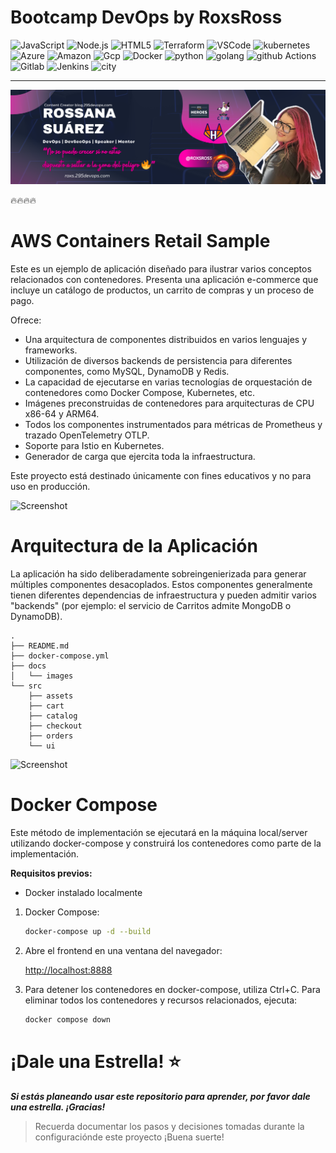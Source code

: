 # Bootcamp DevOps by RoxsRoss
![JavaScript](https://img.shields.io/badge/-JavaScript-F7DF1E?style=for-the-badge&logo=JavaScript&logoColor=black)
![Node.js](https://img.shields.io/badge/-Node.js-339933?style=for-the-badge&logo=node.js&logoColor=white)
![HTML5](https://img.shields.io/badge/-HTML5-E34F26?style=for-the-badge&logo=html5&logoColor=white)
![Terraform](https://img.shields.io/badge/terraform-7B42BC?logo=terraform&logoColor=white&style=for-the-badge)
![VSCode](https://img.shields.io/badge/Visual_Studio_Code-0078D4?style=for-the-badge&logo=visual%20studio%20code&logoColor=white)
![kubernetes](https://img.shields.io/badge/kubernetes-326CE5?logo=kubernetes&logoColor=white&style=for-the-badge)
![Azure](https://img.shields.io/badge/azure-0078D4?logo=microsoft-azure&logoColor=white&style=for-the-badge)
![Amazon](https://img.shields.io/badge/Amazon_AWS-232F3E?style=for-the-badge&logo=amazon-aws&logoColor=white)
![Gcp](https://img.shields.io/badge/Google_Cloud-4285F4?style=for-the-badge&logo=google-cloud&logoColor=white)
![Docker](https://img.shields.io/badge/docker-2496ED?logo=docker&logoColor=white&style=for-the-badge)
![python](https://img.shields.io/badge/python-3776AB?logo=python&logoColor=white&style=for-the-badge)
![golang](https://img.shields.io/badge/Go-00ADD8?style=for-the-badge&logo=go&logoColor=white)
![github Actions](https://img.shields.io/badge/GitHub_Actions-2088FF?style=for-the-badge&logo=github-actions&logoColor=white)
![Gitlab](https://img.shields.io/badge/GitLab-330F63?style=for-the-badge&logo=gitlab&logoColor=white)
![Jenkins](	https://img.shields.io/badge/Jenkins-D24939?style=for-the-badge&logo=Jenkins&logoColor=white)
![city](https://img.shields.io/badge/TeamCity-000000?style=for-the-badge&logo=TeamCity&logoColor=white)

---
![](https://github.com/roxsross/roxsross/blob/main/images/roxsross-banner-1.png)

🔥🔥🔥🔥

# AWS Containers Retail Sample

Este es un ejemplo de aplicación diseñado para ilustrar varios conceptos relacionados con contenedores. Presenta una aplicación e-commerce que incluye un catálogo de productos, un carrito de compras y un proceso de pago.

Ofrece:

- Una arquitectura de componentes distribuidos en varios lenguajes y frameworks.
- Utilización de diversos backends de persistencia para diferentes componentes, como MySQL, DynamoDB y Redis.
- La capacidad de ejecutarse en varias tecnologías de orquestación de contenedores como Docker Compose, Kubernetes, etc.
- Imágenes preconstruidas de contenedores para arquitecturas de CPU x86-64 y ARM64.
- Todos los componentes instrumentados para métricas de Prometheus y trazado OpenTelemetry OTLP.
- Soporte para Istio en Kubernetes.
- Generador de carga que ejercita toda la infraestructura.

Este proyecto está destinado únicamente con fines educativos y no para uso en producción.

![Screenshot](/docs/images/screenshot.png)

# Arquitectura de la Aplicación

La aplicación ha sido deliberadamente sobreingenierizada para generar múltiples componentes desacoplados. Estos componentes generalmente tienen diferentes dependencias de infraestructura y pueden admitir varios "backends" (por ejemplo: el servicio de Carritos admite MongoDB o DynamoDB).

```
.
├── README.md
├── docker-compose.yml
├── docs
│   └── images
└── src
    ├── assets
    ├── cart
    ├── catalog
    ├── checkout
    ├── orders
    └── ui
```


![Screenshot](/docs/images/arq.png)

# Docker Compose

Este método de implementación se ejecutará en la máquina local/server utilizando docker-compose y construirá los contenedores como parte de la implementación.

**Requisitos previos:**
- Docker instalado localmente

1. Docker Compose:

    ```bash
    docker-compose up -d --build
    ```

2. Abre el frontend en una ventana del navegador:

    [http://localhost:8888](http://localhost:8888)

3. Para detener los contenedores en docker-compose, utiliza Ctrl+C. Para eliminar todos los contenedores y recursos relacionados, ejecuta:

    ```bash
    docker compose down
    ```



# ¡Dale una Estrella! ⭐

***Si estás planeando usar este repositorio para aprender, por favor dale una estrella. ¡Gracias!***


> Recuerda documentar los pasos y decisiones tomadas durante la configuraciónde este proyecto ¡Buena suerte!